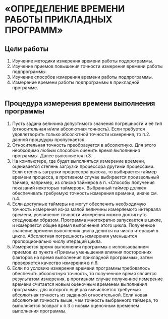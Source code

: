 # «ОПРЕДЕЛЕНИЕ ВРЕМЕНИ РАБОТЫ ПРИКЛАДНЫХ ПРОГРАММ»

## Цели работы
1. Изучение методики измерения времени работы подпрограммы.
2. Изучение приемов повышения точности измерения времени работы
подпрограммы.
3. Изучение способов измерения времени работы подпрограммы.
4. Измерение времени работы подпрограммы в прикладной программе.


## Процедура измерения времени выполнения программы
1. Пусть задана величина допустимого значения погрешности и её тип (относительная и/или абсолютная точность). Если требуется удовлетворить только абсолютной точности измерения, то п.2. данной процедуры пропускается.
2. Относительная точность преобразуется в абсолютную. Для этого необходимо любым способом оценить время выполнения программы. Далее выполняется п.3.
3. На компьютере, где будет выполняться измерение времени, оценивается степень загрузки процессора другими процессами. Если степень загрузки процессора высока, то выбирается таймер времени процесса, в противном случае выбирается произвольный таймер, например, из списка таймеров в п. «Способы получения показаний некоторых таймеров». Выбранный таймер должен обеспечивать требуемую точность измерения времени, иначе см. п.4.
4. Если доступные таймеры не могут обеспечить необходимую точность измерения из-за малой величины измеряемого интервала времени, увеличение точности измерения можно достигнуть следующим образом. Программа многократно запускается в цикле, и измеряется общее время выполнения этого цикла. Полученное значение времени выполнения цикла делится на число итераций в цикле. Абсолютная погрешность измерения уменьшится пропорционально числу итераций цикла.
5. Измеряется время выполнения программы с использованием приемов из пункта «Приемы уменьшения влияния посторонних факторов на время выполнения прикладной программы», затем проверяется качество измерения в п.6.
6. Если по условию измерения времени программы требовалось обеспечить абсолютную точность, то полученное время является результатом измерения, в противном случае полученное измерение времени считается новым оценочным временем выполнения программы, для которого ещё раз вычисляется требуемая абсолютная точность из заданной относительной. Если новая абсолютная точность выше, чем точность выбранного таймера, то выполняется возврат к п.3 с новым оценочным временем выполнения программы.

